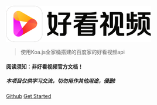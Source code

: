 ![logo](haokan.png)



> 使用Koa.js全家桶搭建的百度家的好看视频api
#### 阅读须知：非好看视频官方文档！
##### 本项目仅供学习交流，切勿用作其他用途，侵删!

[Github](https://github.com/ZhuAiQuan/haokan.video)
[Get Started](#main)